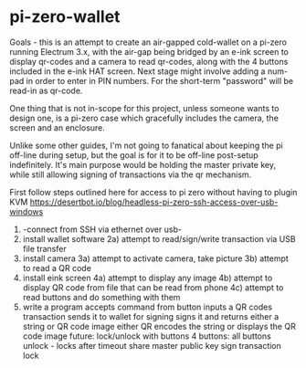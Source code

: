 # pi-zero-wallet

Goals - this is an attempt to create an air-gapped cold-wallet on a pi-zero running Electrum 3.x, with the air-gap being bridged by an e-ink screen to display qr-codes and a camera to read qr-codes, along with the 4 buttons included in the e-ink HAT screen. Next stage might involve adding a num-pad in order to enter in PIN numbers. For the short-term "password" will be read-in as qr-code. 

One thing that is not in-scope for this project, unless someone wants to design one, is a pi-zero case which gracefully includes the camera, the screen and an enclosure.

Unlike some other guides, I'm not going to fanatical about keeping the pi off-line during setup, but the goal is for it to be off-line post-setup indefinitely. It's main purpose would be holding the master private key, while still allowing signing of transactions via the qr mechanism.

First follow steps outlined here for access to pi zero without having to plugin KVM
https://desertbot.io/blog/headless-pi-zero-ssh-access-over-usb-windows

1) -connect from SSH via ethernet over usb-
2) install wallet software
    2a) attempt to read/sign/write transaction via USB file transfer
3) install camera
    3a) attempt to activate camera, take picture
    3b) attempt to read a QR code
4) install eink screen
    4a) attempt to display any image
    4b) attempt to display QR code from file that can be read from phone
    4c) attempt to read buttons and do something with them
5) write a program
accepts command from button
inputs a QR codes transaction
sends it to wallet for signing
signs it and returns either a string or QR code image
either QR encodes the string or displays the QR code image
future:
lock/unlock with buttons
4 buttons:
    all buttons unlock - locks after timeout
    share master public key
    sign transaction
    lock

